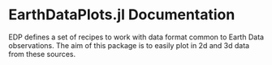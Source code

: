 # EarthDataPlots.jl Documentation

EDP defines a set of recipes to work with data format common to Earth Data observations.
The aim of this package is to easily plot in 2d and 3d data from these sources.